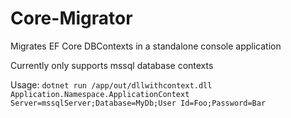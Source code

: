 # Core-Migrator
Migrates EF Core DBContexts in a standalone console application

Currently only supports mssql database contexts

Usage: `dotnet run /app/out/dllwithcontext.dll Application.Namespace.ApplicationContext Server=mssqlServer;Database=MyDb;User Id=Foo;Password=Bar`

